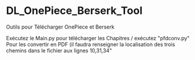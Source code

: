 # DL_OnePiece_Berserk_Tool
Outils pour Télécharger OnePiece et Berserk

Exécutez le Main.py pour télécharger les Chapitres / exécutez "pfdconv.py" Pour les convertir en PDF (il faudra renseigner la localisation des trois chemins dans le fichier aux lignes 10,31,34"

